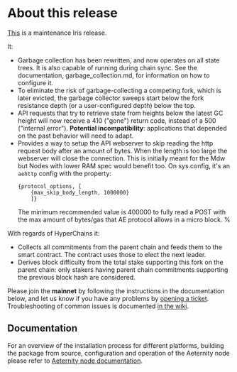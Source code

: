 # About this release

[This](https://github.com/aeternity/aeternity/releases/tag/v6.9.0) is a maintenance Iris release.

It:
* Garbage collection has been rewritten, and now operates on all state trees. It is also
  capable of running during chain sync.
  See the documentation, garbage_collection.md, for information on how to configure it.
* To eliminate the risk of garbage-collecting a competing fork, which is later evicted,
  the garbage collector sweeps start below the fork resistance depth (or a user-configured depth)
  below the top.
* API requests that try to retrieve state from heights below the latest GC height will now receive a 410 ("gone")
  return code, instead of a 500 ("internal error"). **Potential incompatibility**: applications that depended on
  the past behavior will need to adapt.
* Provides a way to setup the API webserver to skip reading the http
  request body after an amount of bytes. When the length is too large
  the webserver will close the connection. This is initially meant for
  the Mdw but Nodes with lower RAM spec would benefit too.
  On sys.config, it's an `aehttp`
  config with the property:
    ```
    {protocol_options, [
        {max_skip_body_length, 1000000}
        ]}
    ```
  The minimum recommended value is 400000 to fully read a POST with the max
  amount of bytes/gas that AE protocol allows in a micro block.
  %

With regards of HyperChains it:
* Collects all commitments from the parent chain and feeds them to the smart
  contract. The contract uses those to elect the next leader.
* Derives block difficulty from the total stake supporting this fork on the
  parent chain: only stakers having parent chain commitments supporting the
  previous block hash are considered.

Please join the **mainnet** by following the instructions in the documentation below,
and let us know if you have any problems by [opening a ticket](https://github.com/aeternity/aeternity/issues).
Troubleshooting of common issues is documented [in the wiki](https://github.com/aeternity/aeternity/wiki/Troubleshooting).

## Documentation

For an overview of the installation process for different platforms,
building the package from source, configuration and operation of the Aeternity
node please refer to [Aeternity node documentation](https://docs.aeternity.io/).

